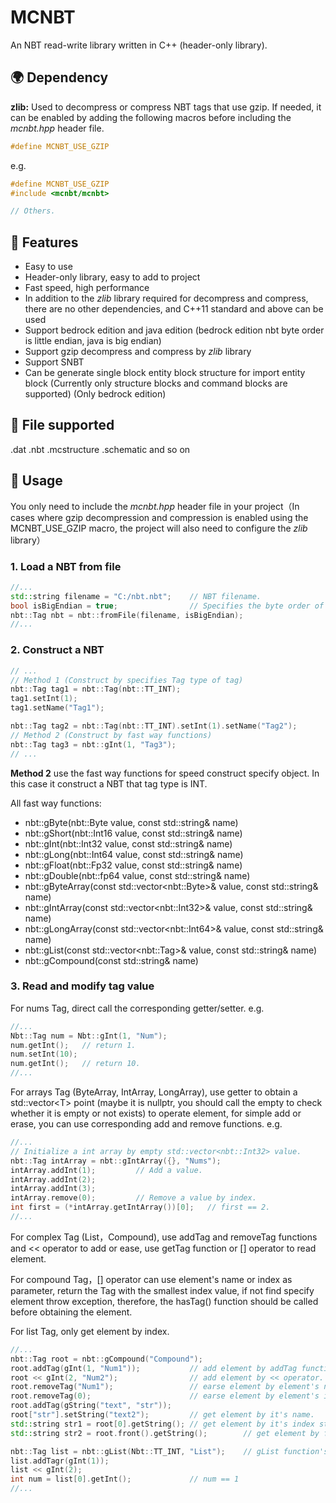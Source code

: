 # MCNBT

An NBT read-write library written in C++ (header-only library).

## :earth_africa: Dependency

**zlib:** Used to decompress or compress NBT tags that use gzip. If needed, it can be enabled by adding the following macros before including the *mcnbt.hpp* header file.

```cpp
#define MCNBT_USE_GZIP
```

e.g.

```cpp
#define MCNBT_USE_GZIP
#include <mcnbt/mcnbt>

// Others.
```

## :rocket: Features

- Easy to use
- Header-only library, easy to add to project
- Fast speed, high performance
- In addition to the *zlib* library required for decompress and compress, there are no other dependencies, and C++11 standard and above can be used
- Support bedrock edition and java edition (bedrock edition nbt byte order is little endian, java is big endian)
- Support gzip decompress and compress by *zlib* library
- Support SNBT
- Can be generate single block entity block structure for import entity block (Currently only structure blocks and command blocks are supported) (Only bedrock edition)

## :robot: File supported

.dat
.nbt
.mcstructure
.schematic
and so on

## :triangular_flag_on_post: Usage

You only need to include the *mcnbt.hpp* header file in your project（In cases where gzip decompression and compression is enabled using the MCNBT_USE_GZIP macro, the project will also need to configure the *zlib* library）

### 1. Load a NBT from file

```cpp
//...
std::string filename = "C:/nbt.nbt";    // NBT filename.
bool isBigEndian = true;                // Specifies the byte order of the NBT file to be read (small endian order is used for bedrock edition NBT, large endian order is used for java edition)
nbt::Tag nbt = nbt::fromFile(filename, isBigEndian);
//...
```

### 2. Construct a NBT

```cpp
// ...
// Method 1 (Construct by specifies Tag type of tag)
nbt::Tag tag1 = nbt::Tag(nbt::TT_INT);
tag1.setInt(1);
tag1.setName("Tag1");

nbt::Tag tag2 = nbt::Tag(nbt::TT_INT).setInt(1).setName("Tag2");
// Method 2 (Construct by fast way functions)
nbt::Tag tag3 = nbt::gInt(1, "Tag3");
// ...
```

**Method 2** use the fast way functions for speed construct specify object. In this case it construct a NBT that tag type is INT.

All fast way functions:

- nbt::gByte(nbt::Byte value, const std::string& name)
- nbt::gShort(nbt::Int16 value, const std::string& name)
- nbt::gInt(nbt::Int32 value, const std::string& name)
- nbt::gLong(nbt::Int64 value, const std::string& name)
- nbt::gFloat(nbt::Fp32 value, const std::string& name)
- nbt::gDouble(nbt::fp64 value, const std::string& name)
- nbt::gByteArray(const std::vector\<nbt::Byte\>& value, const std::string& name)
- nbt::gIntArray(const std::vector\<nbt::Int32\>& value, const std::string& name)
- nbt::gLongArray(const std::vector\<nbt::Int64\>& value, const std::string& name)
- nbt::gList(const std::vector\<nbt::Tag\>& value, const std::string& name)
- nbt::gCompound(const std::string& name)

### 3. Read and modify tag value

For nums Tag, direct call the corresponding getter/setter.
e.g.

```cpp
//...
Nbt::Tag num = Nbt::gInt(1, "Num");
num.getInt();   // return 1.
num.setInt(10);
num.getInt();   // return 10.
//...
```

For arrays Tag (ByteArray, IntArray, LongArray), use getter to obtain a std::vector\<T\> point (maybe it is nullptr, you should call the empty to check whether it is empty or not exists) to operate element, for simple add or erase, you can use corresponding add and remove functions.
e.g.

```cpp
//...
// Initialize a int array by empty std::vector<nbt::Int32> value.
nbt::Tag intArray = nbt::gIntArray({}, "Nums");
intArray.addInt(1);         // Add a value.
intArray.addInt(2);
intArray.addInt(3);
intArray.remove(0);         // Remove a value by index.
int first = (*intArray.getIntArray())[0];   // first == 2.
//...
```

For complex Tag (List，Compound), use addTag and removeTag functions and << operator to add or ease, use getTag function or [] operator to read element.

For compound Tag，[] operator can use element's name or index as parameter, return the Tag with the smallest index value, if not find specify element throw exception, therefore, the hasTag() function should be called before obtaining the element.

For list Tag, only get element by index.

```cpp
//...
nbt::Tag root = nbt::gCompound("Compound");
root.addTag(gInt(1, "Num1"));           // add element by addTag function.
root << gInt(2, "Num2");                // add element by << operator.
root.removeTag("Num1");                 // earse element by element's name.
root.removeTag(0);                      // earse element by element's index.
root.addTag(gString("text", "str"));
root["str"].setString("text2");         // get element by it's name.
std::string str1 = root[0].getString(); // get element by it's index str1 == "text2"
std::string str2 = root.front().getString();        // get element by front and back function. str2 == "tex2"

nbt::Tag list = nbt::gList(Nbt::TT_INT, "List");    // gList function's first parameter used for specifies the tag type of element.
list.addTagr(gInt(1));
list << gInt(2);
int num = list[0].getInt();             // num == 1
//...
```
